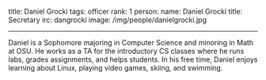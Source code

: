 title: Daniel Grocki
tags: officer
rank: 1
person: 
  name: Daniel Grocki 
  title: Secretary 
  irc: dangrocki 
  image: /img/people/danielgrocki.jpg

---

Daniel is a Sophomore majoring in Computer Science and minoring in Math at OSU.  He works as a TA for the introductory CS classes where he runs labs, grades assignments, and helps students.  In his free time, Daniel enjoys learning about Linux, playing video games, skiing, and swimming.  

